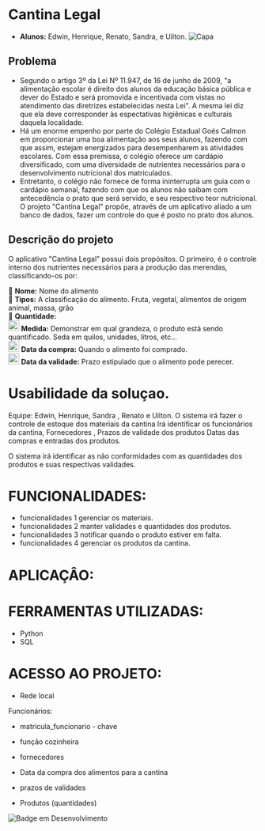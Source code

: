 # Cantina Legal
* **Alunos:** Edwin, Henrique, Renato, Sandra, e Uilton.
![Capa](https://upload.wikimedia.org/wikipedia/commons/c/c7/School_lunch.jpg)

## Problema
* Segundo o artigo 3º da Lei Nº 11.947, de 16 de junho de 2009, "a alimentação escolar é direito dos alunos da educação básica pública e dever do Estado e será promovida e incentivada com vistas no atendimento das diretrizes estabelecidas nesta Lei". A mesma lei diz que ela deve corresponder às espectativas higiênicas e culturais daquela localidade.
* Há um enorme empenho por parte do Colégio Estadual Goés Calmon em proporcionar uma boa alimentação aos seus alunos, fazendo com que assim, estejam energizados para desempenharem as atividades escolares. Com essa premissa, o colégio oferece um cardápio diversificado, com uma diversidade de nutrientes necessários para o desenvolvimento nutricional dos matriculados.
* Entretanto, o colégio não fornece de forma ininterrupta um guia com o cardápio semanal, fazendo com que os alunos não saibam com antecedência o prato que será servido, e seu respectivo teor nutricional. O projeto "Cantina Legal" propõe, através de um aplicativo aliado a um banco de dados, fazer um controle do que é posto no prato dos alunos.



## Descrição do projeto
O aplicativo "Cantina Legal" possui dois propósitos. O primeiro, é o controle interno dos nutrientes necessários para a produção das merendas, classificando-os por:

:apple: **Nome:** Nome do alimento<br>
:broccoli:	**Tipos:** A classificação do alimento. Fruta, vegetal, alimentos de origem animal, massa, grão<br>
:rice: **Quantidade:**<br>
<img src="https://cdn.iconscout.com/icon/free/png-256/free-red-apple-fruit-emoj-symbol-food-30677.png" alt="*" title="Apple" height="22px"/> **Medida:** Demonstrar em qual grandeza, o produto está sendo quantificado. Seda em quilos, unidades, litros, etc...<br>
<img src="https://cdn.iconscout.com/icon/free/png-256/free-red-apple-fruit-emoj-symbol-food-30677.png" alt="*" title="Apple" height="22px"/> **Data da compra:** Quando o alimento foi comprado.<br>
<img src="https://cdn.iconscout.com/icon/free/png-256/free-red-apple-fruit-emoj-symbol-food-30677.png" alt="*" title="Apple" height="22px"/> **Data da validade:** Prazo estipulado que o alimento pode perecer.

# Usabilidade da soluçao.
Equipe: Edwin, Henrique, Sandra , Renato e Uilton.
O sistema irá fazer o controle de estoque dos materiais da cantina
Irá identificar os funcionários da cantina, Fornecedores , Prazos de validade dos produtos 
Datas das compras e entradas dos produtos.

O sistema irá identificar as não conformidades com as quantidades dos produtos e suas respectivas validades.

# FUNCIONALIDADES:
* funcionalidades 1 gerenciar os materiais. 
* funcionalidades 2 manter validades e quantidades dos produtos.
* funcionalidades 3 notificar quando o produto estiver em falta.
* funcionalidades 4 gerenciar os  produtos da cantina.

# APLICAÇÂO:

# FERRAMENTAS UTILIZADAS:
* Python
* SQL

# ACESSO AO PROJETO:
* Rede local


Funcionários:
* matricula_funcionario - chave
* função  cozinheira


* fornecedores

* Data da compra dos alimentos para a cantina
* prazos de validades

* Produtos (quantidades)

![Badge em Desenvolvimento](http://img.shields.io/static/v1?label=STATUS&message=EM%20DESENVOLVIMENTO&color=GREEN&style=for-the-badge)

